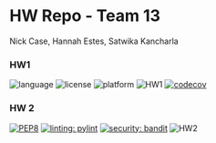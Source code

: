 # HW Repo - Team 13

Nick Case, Hannah Estes, Satwika Kancharla

### HW1
![language](https://img.shields.io/badge/Language-Python-blue)
![license](https://img.shields.io/badge/License-MIT-green)
![platform](https://img.shields.io/badge/Platform-Linux-purple)
![HW1](https://github.com/SE-Fall-2024/HW/actions/workflows/hw1.yml/badge.svg)
[![codecov](https://codecov.io/gh/SE-Fall-2024/HW/graph/badge.svg?token=MGDF8WAVSP)](https://codecov.io/gh/SE-Fall-2024/HW)

### HW 2
[![PEP8](https://img.shields.io/badge/code%20style-pep8-orange.svg)](https://github.com/SE-Fall-2024/HW/actions/workflows/autopep8.yml/badge.svg)
[![linting: pylint](https://img.shields.io/badge/linting-pylint-yellowgreen)](https://github.com/SE-Fall-2024/HW/actions/workflows/pylint.yml/badge.svg)
[![security: bandit](https://img.shields.io/badge/security-bandit-yellow.svg)](https://github.com/SE-Fall-2024/HW/actions/workflows/hw1.yml/badge.svg)
![HW2](https://github.com/SE-Fall-2024/HW/actions/workflows/hw2.yml/badge.svg)

